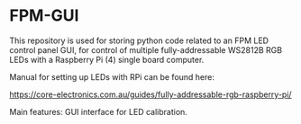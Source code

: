 # FPM-GUI
This repository is used for storing python code related to an FPM LED control panel GUI, for control of multiple fully-addressable WS2812B RGB LEDs with a Raspberry Pi (4) single board computer.

Manual for setting up LEDs with RPi can be found here:

https://core-electronics.com.au/guides/fully-addressable-rgb-raspberry-pi/


Main features:
GUI interface for LED calibration.
